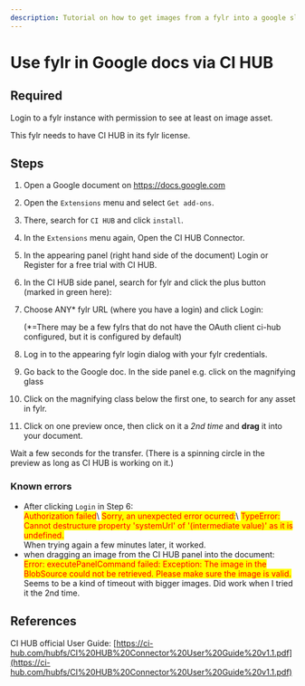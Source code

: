 ```yaml
---
description: Tutorial on how to get images from a fylr into a google slides document
---
```


# Use fylr in Google docs via CI HUB

## Required

Login to a fylr instance with permission to see at least on image asset.

This fylr needs to have CI HUB in its fylr license.

## Steps

1. Open a Google document on https://docs.google.com

2. Open the `Extensions` menu and select `Get add-ons`.

3. There, search for `CI HUB` and click `install`.

3. In the `Extensions` menu again, Open the CI HUB Connector.

4. In the appearing panel (right hand side of the document) Login or Register for a free trial with CI HUB.

5. In the CI HUB side panel, search for fylr and click the plus button (marked in green here):


6. Choose ANY\* fylr URL (where you have a login) and click Login:

   (\*=There may be a few fylrs that do not have the OAuth client ci-hub configured, but it is configured by default)

7. Log in to the appearing fylr login dialog with your fylr credentials.

8. Go back to the Google doc. In the side panel e.g. click on the magnifying glass

8. Click on the magnifying class below the first one, to search for any asset in fylr.

9. Click on one preview once, then click on it a _2nd time_ and **drag** it into your document.

Wait a few seconds for the transfer. (There is a spinning circle in the preview as long as CI HUB is working on it.)

### Known errors

* After clicking `Login` in Step 6:\
  <mark style="color:red;">Authorization failed</mark>\ <mark style="color:red;">Sorry, an unexpected error ocurred:</mark>\ <mark style="color:red;">TypeError: Cannot destructure property 'systemUrl' of '(intermediate value)' as it is undefined.</mark>\
  When trying again a few minutes later, it worked.
* when dragging an image from the CI HUB panel into the document:\
  <mark style="color:red;">Error: executePanelCommand failed: Exception: The image in the BlobSource could not be retrieved. Please make sure the image is valid.</mark>\
  Seems to be a kind of timeout with bigger images. Did work when I tried it the 2nd time.

## References

CI HUB official User Guide: [https://ci-hub.com/hubfs/CI%20HUB%20Connector%20User%20Guide%20v1.1.pdf](https://ci-hub.com/hubfs/CI%20HUB%20Connector%20User%20Guide%20v1.1.pdf)

